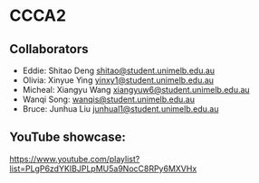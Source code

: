 # CCCA2

## Collaborators
- Eddie: Shitao Deng <shitao@student.unimelb.edu.au>
- Olivia: Xinyue Ying <yinxy1@student.unimelb.edu.au>
- Micheal: Xiangyu Wang <xiangyuw6@student.unimelb.edu.au>
- Wanqi Song: <wanqis@student.unimelb.edu.au>
- Bruce: Junhua Liu <junhual1@student.unimelb.edu.au>

## YouTube showcase:
https://www.youtube.com/playlist?list=PLgP6zdYKIBJPLpMU5a9NocC8RPy6MXVHx

